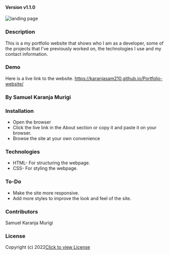 
#### Version v1.1.0

![landing page](../images/landing-page.png)

### Description
This is a my portfolio website that shows who I am as a developer, some of the projects that I've previously worked on, the technologies I use and my contact information.

### Demo
Here is a live link to the website. https://karanjasam210.github.io/Portfolio-website/


### By Samuel Karanja Murigi


### Installation
* Open the browser
* Click the live link in the About section or copy it and paste it on your browser.
* Browse the site at your own convenience

### Technologies
* HTML- For structuring the webpage.
* CSS- For styling the webpage.

### To-Do
* Make the site more responsive.
* Add more styles to improve the look and feel of the site.

### Contributors
Samuel Karanja Murigi

### License
Copyright (c) 2022[Click to view License](LICENSE)